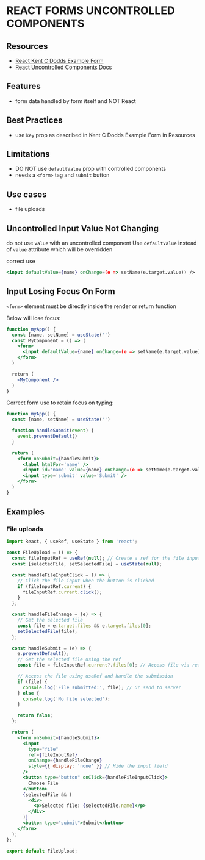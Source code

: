 # REACT FORMS UNCONTROLLED COMPONENTS

## Resources

- [React Kent C Dodds Example Form](https://kentcdodds.com/blog/understanding-reacts-key-prop)
- [React Uncontrolled Components Docs](https://reactjs.org/docs/uncontrolled-components.html)

## Features

- form data handled by form itself and NOT React

## Best Practices

- use `key` prop as described in Kent C Dodds Example Form in Resources

## Limitations

- DO NOT use `defaultValue` prop with controlled components
- needs a `<form>` tag and `submit` button

## Use cases
- file uploads

## Uncontrolled Input Value Not Changing

do not use `value` with an uncontrolled component
Use `defaultValue` instead of `value` attribute which will be overridden

correct use

```jsx
<input defaultValue={name} onChange=(e => setName(e.target.value)) />
```

## Input Losing Focus On Form

`<form>` element must be directly inside the render or return function

Below will lose focus:

```jsx
function myApp() {
  const [name, setName] = useState('')
  const MyComponent = () => (
    <form>
      <input defaultValue={name} onChange=(e => setName(e.target.value)) />
    </form>
  )

  return (
    <MyComponent />
  )
}
```

Correct form use to retain focus on typing:

```jsx
function myApp() {
  const [name, setName] = useState('')

  function handleSubmit(event) {
    event.preventDefault()
  }

  return (
    <form onSubmit={handleSubmit}>
      <label htmlFor='name' />
      <input id='name' value={name} onChange=(e => setName(e.target.value)) />
      <input type='submit' value='Submit' />
    </form>
  )
}
```

## Examples

### File uploads
```jsx
import React, { useRef, useState } from 'react';

const FileUpload = () => {
  const fileInputRef = useRef(null); // Create a ref for the file input
  const [selectedFile, setSelectedFile] = useState(null);

  const handleFileInputClick = () => {
    // Click the file input when the button is clicked
    if (fileInputRef.current) {
      fileInputRef.current.click();
    }
  };

  const handleFileChange = (e) => {
    // Get the selected file
    const file = e.target.files && e.target.files[0];
    setSelectedFile(file);
  };

  const handleSubmit = (e) => {
    e.preventDefault();
    // Get the selected file using the ref
    const file = fileInputRef.current?.files[0]; // Access file via ref

    // Access the file using useRef and handle the submission
    if (file) {
      console.log('File submitted:', file); // Or send to server
    } else {
      console.log('No file selected');
    }

    return false;
  };

  return (
    <form onSubmit={handleSubmit}>
      <input
        type="file"
        ref={fileInputRef}
        onChange={handleFileChange}
        style={{ display: 'none' }} // Hide the input field
      />
      <button type="button" onClick={handleFileInputClick}>
        Choose File
      </button>
      {selectedFile && (
        <div>
          <p>Selected file: {selectedFile.name}</p>
        </div>
      )}
      <button type="submit">Submit</button>
    </form>
  );
};

export default FileUpload;
```
